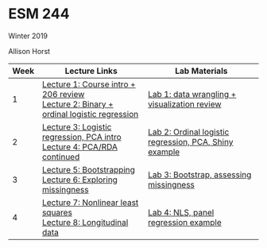 # ESM 244

Winter 2019

Allison Horst

Week | Lecture Links | Lab Materials
-----|---------------|--------------
1 |[Lecture 1: Course intro + 206 review](https://docs.google.com/presentation/d/1-ZjVAs6j1UwCYjoKkgfG43Rnz8q3066ARQCnlsj66yc/edit?usp=sharing)<br>[Lecture 2: Binary + ordinal logistic regression](https://docs.google.com/presentation/d/1rxA_nJ_qpzsREpYZd3dvFPkPPNOC71F_O6NGxDM2GsY/edit?usp=sharing)| [Lab 1: data wrangling + visualization review](https://github.com/allisonhorst/esm-244-lab-1)
2| [Lecture 3: Logistic regression, PCA intro](https://docs.google.com/presentation/d/1Q3y_EzJlrOzBHkhObaMr1Bx1rmQmwX7zxuorNff_3p4/edit?usp=sharing)<br>[Lecture 4: PCA/RDA continued](https://docs.google.com/presentation/d/1mK_E5fbtibWimlk29qkchJ8hOY2LBkEUg0OJMxqCe_c/edit?usp=sharing)|[Lab 2: Ordinal logistic regression, PCA, Shiny example](https://github.com/allisonhorst/esm-244-lab-2)
3 | [Lecture 5: Bootstrapping](https://docs.google.com/presentation/d/19VBxDTikrDpWERnF0kbO8mYCK_zO7RUPb-mdyDJ1aQU/edit?usp=sharing)<br>[Lecture 6: Exploring missingness](https://docs.google.com/presentation/d/1C2H3vGAPMi7bN65Oz9WG3jpQ_IwShaKEnsP82VxfyRE/edit?usp=sharing) | [Lab 3: Bootstrap, assessing missingness](https://github.com/allisonhorst/esm-244-lab-3)
4 | [Lecture 7: Nonlinear least squares](https://docs.google.com/presentation/d/1288NHHg1AqJYP-jDR2Zlp2I--feQSVsZhoc115Voqo0/edit?usp=sharing)<br>[Lecture 8: Longitudinal data](https://docs.google.com/presentation/d/1KgMFdBctOiLrZpQcHyXPA_jxaQ5ZnoLy7KLryBOvKQc/edit?usp=sharing) | [Lab 4: NLS, panel regression example](https://github.com/allisonhorst/esm-244-lab-4)
